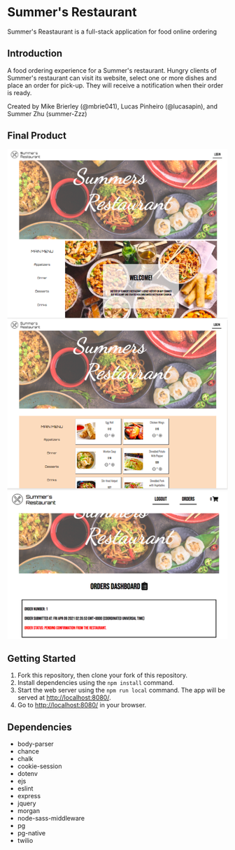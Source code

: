 # Summer's Restaurant

Summer's Reastaurant is a full-stack application for food online ordering

## Introduction

A food ordering experience for a Summer's restaurant. Hungry clients of Summer's restaurant can visit its website, select one or more dishes and place an order for pick-up. They will receive a notification when their order is ready. 

Created by Mike Brierley (@mbrie041), Lucas Pinheiro (@lucasapin), and Summer Zhu (summer-Zzz)


## Final Product

!["Screenshot of home page"](https://github.com/mbrie041/summer-restaurant/blob/add-readme/public/images/screenshots/Screen%20Shot%202021-04-10%20at%2012.46.16%20AM.png?raw=true)
!["Screenshot of main-menu page"](https://github.com/mbrie041/summer-restaurant/blob/add-readme/public/images/screenshots/Screen%20Shot%202021-04-10%20at%2012.46.38%20AM.png?raw=true)
!["Screenshot of order-dashboard page"](https://github.com/mbrie041/summer-restaurant/blob/add-readme/public/images/screenshots/Screen%20Shot%202021-04-10%20at%2012.50.34%20AM.png?raw=true)

## Getting Started

1. Fork this repository, then clone your fork of this repository.
2. Install dependencies using the `npm install` command.
3. Start the web server using the `npm run local` command. The app will be served at <http://localhost:8080/>.
4. Go to <http://localhost:8080/> in your browser.

## Dependencies

- body-parser
- chance
- chalk
- cookie-session
- dotenv
- ejs
- eslint
- express
- jquery
- morgan
- node-sass-middleware
- pg
- pg-native
- twilio
